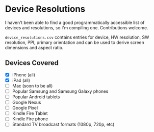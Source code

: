 # Device Resolutions

I haven't been able to find a good programmatically accessible list of devices and resolutions, so I'm compiling one. Contributions welcome.

`device_resolutions.csv` contains entries for device, HW resolution, SW resolution, PPI, primary orientation and can be used to derive screen dimensions and aspect ratio.

## Devices Covered

- [x] iPhone (all)
- [x] iPad (all)
- [ ] Mac (soon to be all)
- [ ] Popular Samsung and Samsung Galaxy phones
- [ ] Popular Android tablets
- [ ] Google Nexus
- [ ] Google Pixel
- [ ] Kindle Fire Tablet
- [ ] Kindle Fire phone
- [ ] Standard TV broadcast formats (1080p, 720p, etc)